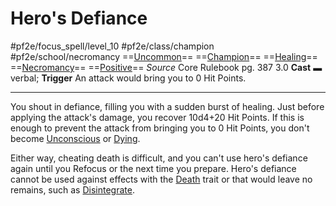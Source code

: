 # Hero's Defiance
#pf2e/focus_spell/level_10 #pf2e/class/champion #pf2e/school/necromancy 
==[Uncommon](rules/traits/uncommon.md)== ==[Champion](rules/traits/champion.md)== ==[Healing](rules/traits/healing.md)== ==[Necromancy](rules/traits/necromancy.md)== ==[Positive](rules/traits/positive.md)==
*Source* Core Rulebook pg. 387 3.0
**Cast** ▬ verbal; **Trigger** An attack would bring you to 0 Hit Points.

---
You shout in defiance, filling you with a sudden burst of healing. Just before applying the attack's damage, you recover 10d4+20 Hit Points. If this is enough to prevent the attack from bringing you to 0 Hit Points, you don't become [Unconscious](../../../Conditions/Unconscious.md) or [Dying](../../../Conditions/Dying.md).

Either way, cheating death is difficult, and you can't use hero's defiance again until you Refocus or the next time you prepare. Hero's defiance cannot be used against effects with the [Death](rules/traits/death.md) trait or that would leave no remains, such as [Disintegrate](../../Arcane_Tradition/Level%206/Disintegrate.md).